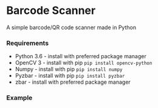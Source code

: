 # Barcode Scanner
A simple barcode/QR code scanner made in Python

### Requirements
- Python 3.6 - install with preferred package manager
- OpenCV 3 - install with pip `pip install opencv-python`
- Numpy - install with pip `pip install numpy`
- Pyzbar - install with pip `pip install pyzbar`
- zbar - install with preferred package manager

### Example

[example]: https://github.com/ssaltwick/barcode-scanner/blob/master/example.jpg
